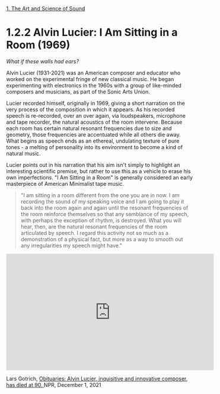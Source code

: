 <link href="../../markdown.css" rel="stylesheet"></link> 

[1. The Art and Science of Sound](1.sound.html)

# 1.2.2 Alvin Lucier: I Am Sitting in a Room (1969)
*What if these walls had ears?*

Alvin Lucier (1931-2021) was an American composer and educator who worked on the experimental fringe of new classical music. He began experimenting with electronics in the 1960s with a group of like-minded composers and musicians, as part of the Sonic Arts Union.

Lucier recorded himself, originally in 1969, giving a short narration on the very process of the composition in which it appears. As his recorded speech is re-recorded, over an over again, via loudspeakers, microphone and tape recorder, the natural acoustics of the room intervene. Because each room has certain natural resonant frequencies due to size and geometry, those frequencies are accentuated while all others die away. What begins as speech ends as an ethereal, undulating texture of pure tones - a melting of personality into its environment to become a kind of natural music.

Lucier points out in his narration that his aim isn't simply to highlight an interesting scientific premise, but rather to use this as a vehicle to erase his own imperfections. "I Am Sitting in a Room" is generally considered an early masterpiece of American Minimalist tape music.

> "I am sitting in a room different from the one you are in now. I am recording the sound of my speaking voice and I am going to play it back into the room again and again until the resonant frequencies of the room reinforce themselves so that any semblance of my speech, with perhaps the exception of rhythm, is destroyed. What you will hear, then, are the natural resonant frequencies of the room articulated by speech. I regard this activity not so much as a demonstration of a physical fact, but more as a way to smooth out any irregularities my speech might have."

<iframe width="560" height="315" src="https://www.youtube.com/embed/fAxHlLK3Oyk?si=tjr-4wc8fJALb8aR" title="YouTube video player" frameborder="0" allow="accelerometer; autoplay; clipboard-write; encrypted-media; gyroscope; picture-in-picture; web-share" referrerpolicy="strict-origin-when-cross-origin" allowfullscreen></iframe><p></p>


Lars Gotrich, <a href="https://www.npr.org/2021/12/01/1060591230/alvin-lucier-inquisitive-and-innovative-composer-has-died-at-90" target = "_blank">Obituaries: Alvin Lucier, inquisitive and innovative composer, has died at 90. </a> NPR, December 1, 2021